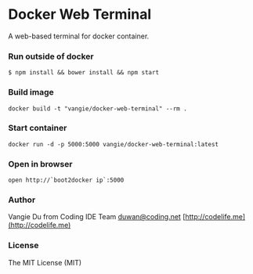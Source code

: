 # Docker Web Terminal

A web-based terminal for docker container.

### Run outside of docker

    $ npm install && bower install && npm start

### Build image

    docker build -t "vangie/docker-web-terminal" --rm .

### Start container

    docker run -d -p 5000:5000 vangie/docker-web-terminal:latest

### Open in browser

    open http://`boot2docker ip`:5000

### Author

Vangie Du from Coding IDE Team <duwan@coding.net>  [http://codelife.me](http://codelife.me)

### License

The MIT License (MIT)
